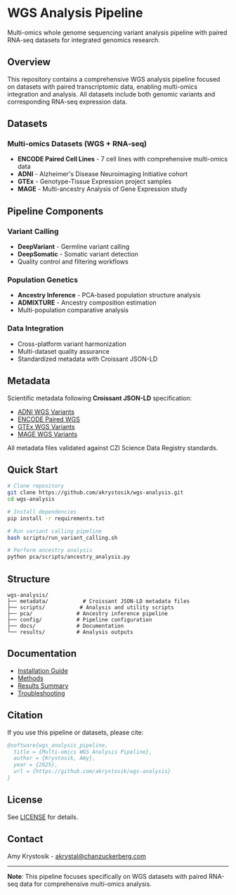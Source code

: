 # WGS Analysis Pipeline

Multi-omics whole genome sequencing variant analysis pipeline with paired RNA-seq datasets for integrated genomics research.

## Overview

This repository contains a comprehensive WGS analysis pipeline focused on datasets with paired transcriptomic data, enabling multi-omics integration and analysis. All datasets include both genomic variants and corresponding RNA-seq expression data.

## Datasets

### Multi-omics Datasets (WGS + RNA-seq)
- **ENCODE Paired Cell Lines** - 7 cell lines with comprehensive multi-omics data
- **ADNI** - Alzheimer's Disease Neuroimaging Initiative cohort  
- **GTEx** - Genotype-Tissue Expression project samples
- **MAGE** - Multi-ancestry Analysis of Gene Expression study

## Pipeline Components

### Variant Calling
- **DeepVariant** - Germline variant calling
- **DeepSomatic** - Somatic variant detection  
- Quality control and filtering workflows

### Population Genetics
- **Ancestry Inference** - PCA-based population structure analysis
- **ADMIXTURE** - Ancestry composition estimation
- Multi-population comparative analysis

### Data Integration
- Cross-platform variant harmonization
- Multi-dataset quality assurance
- Standardized metadata with Croissant JSON-LD

## Metadata

Scientific metadata following **Croissant JSON-LD** specification:
- [ADNI WGS Variants](metadata/adni_wgs_variants.jsonld)
- [ENCODE Paired WGS](metadata/encode_paired_wgs_variants.jsonld) 
- [GTEx WGS Variants](metadata/gtex_wgs_variants.jsonld)
- [MAGE WGS Variants](metadata/mage_wgs_variants.jsonld)

All metadata files validated against CZI Science Data Registry standards.

## Quick Start

```bash
# Clone repository
git clone https://github.com/akrystosik/wgs-analysis.git
cd wgs-analysis

# Install dependencies
pip install -r requirements.txt

# Run variant calling pipeline
bash scripts/run_variant_calling.sh

# Perform ancestry analysis
python pca/scripts/ancestry_analysis.py
```

## Structure

```
wgs-analysis/
├── metadata/           # Croissant JSON-LD metadata files
├── scripts/           # Analysis and utility scripts  
├── pca/              # Ancestry inference pipeline
├── config/           # Pipeline configuration
├── docs/             # Documentation
└── results/          # Analysis outputs
```

## Documentation

- [Installation Guide](docs/INSTALLATION.md)
- [Methods](docs/ENCODE_WGS_METHODS_FINAL.md)
- [Results Summary](docs/RESULTS_SUMMARY.md)
- [Troubleshooting](docs/TROUBLESHOOTING.md)

## Citation

If you use this pipeline or datasets, please cite:

```bibtex
@software{wgs_analysis_pipeline,
  title = {Multi-omics WGS Analysis Pipeline},
  author = {Krystosik, Amy},
  year = {2025},
  url = {https://github.com/akrystosik/wgs-analysis}
}
```

## License

See [LICENSE](LICENSE) for details.

## Contact

Amy Krystosik - akrystal@chanzuckerberg.com

---
**Note**: This pipeline focuses specifically on WGS datasets with paired RNA-seq data for comprehensive multi-omics analysis.
